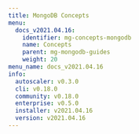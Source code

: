 ```yaml
---
title: MongoDB Concepts
menu:
  docs_v2021.04.16:
    identifier: mg-concepts-mongodb
    name: Concepts
    parent: mg-mongodb-guides
    weight: 20
menu_name: docs_v2021.04.16
info:
  autoscaler: v0.3.0
  cli: v0.18.0
  community: v0.18.0
  enterprise: v0.5.0
  installer: v2021.04.16
  version: v2021.04.16
---
```


